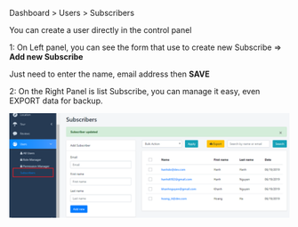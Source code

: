 <p>Dashboard &gt; Users &gt; Subscribers</p>
<p>You can create a user directly in the control panel</p>
<p>1: On Left panel, you can see the form that use to create new Subscribe =&gt; <strong> Add new Subscribe</strong></p>
<p>Just need to enter the name, email address then <strong>SAVE</strong></p>
<p>2: On the Right Panel is list Subscribe, you can manage it easy, even EXPORT data for backup.</p>
<p><img class="padding" src="/assets/images/4aba85660acefa5eac0055247755964c.png" /></p>